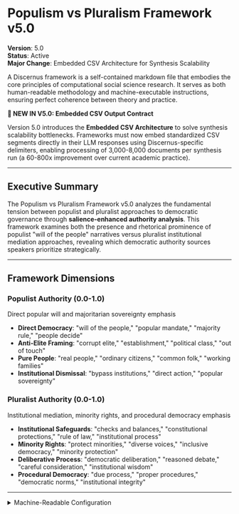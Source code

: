 # Populism vs Pluralism Framework v5.0

**Version**: 5.0  
**Status**: Active  
**Major Change**: Embedded CSV Architecture for Synthesis Scalability

A Discernus framework is a self-contained markdown file that embodies the core principles of computational social science research. It serves as both human-readable methodology and machine-executable instructions, ensuring perfect coherence between theory and practice.

**🚀 NEW IN V5.0: Embedded CSV Output Contract**

Version 5.0 introduces the **Embedded CSV Architecture** to solve synthesis scalability bottlenecks. Frameworks must now embed standardized CSV segments directly in their LLM responses using Discernus-specific delimiters, enabling processing of 3,000-8,000 documents per synthesis run (a 60-800x improvement over current academic practice).

---

## Executive Summary

The Populism vs Pluralism Framework v5.0 analyzes the fundamental tension between populist and pluralist approaches to democratic governance through **salience-enhanced authority analysis**. This framework examines both the presence and rhetorical prominence of populist "will of the people" narratives versus pluralist institutional mediation approaches, revealing which democratic authority sources speakers prioritize strategically.

---

## Framework Dimensions

### **Populist Authority (0.0-1.0)**
Direct popular will and majoritarian sovereignty emphasis
- **Direct Democracy**: "will of the people," "popular mandate," "majority rule," "people decide"
- **Anti-Elite Framing**: "corrupt elite," "establishment," "political class," "out of touch"
- **Pure People**: "real people," "ordinary citizens," "common folk," "working families"
- **Institutional Dismissal**: "bypass institutions," "direct action," "popular sovereignty"

### **Pluralist Authority (0.0-1.0)**  
Institutional mediation, minority rights, and procedural democracy emphasis
- **Institutional Safeguards**: "checks and balances," "constitutional protections," "rule of law," "institutional process"
- **Minority Rights**: "protect minorities," "diverse voices," "inclusive democracy," "minority protection"
- **Deliberative Process**: "democratic deliberation," "reasoned debate," "careful consideration," "institutional wisdom"
- **Procedural Democracy**: "due process," "proper procedures," "democratic norms," "institutional integrity"

---

<details><summary>Machine-Readable Configuration</summary>

```json
{
  "name": "populism_pluralism_v5_0",
  "version": "v5.0",
  "display_name": "Populism vs Pluralism v5.0",
  "analysis_variants": {
    "default": {
      "description": "Salience-enhanced populist vs pluralist democratic authority analysis with embedded CSV output.",
      "analysis_prompt": "Phase 1: Cognitive Priming: You are an expert in democratic theory and political communication. Phase 2: Framework Methodology: Your task is to analyze the text using the Populism vs Pluralism Framework v5.0. Phase 3: Operational Definitions: Evaluate two dimensions: Populist Authority (legitimacy from the direct will of the people) and Pluralist Authority (legitimacy from institutional mediation and minority rights). Phase 4: Scoring Protocol: For each dimension, score its intensity (0.0-1.0) and salience (0.0-1.0), and provide the strongest 1-2 quotes as evidence. Phase 5: Embedded CSV Generation: CRITICAL: Your response must include two embedded CSV segments using these exact delimiters: <<<DISCERNUS_SCORES_CSV_v1>>> and <<<DISCERNUS_EVIDENCE_CSV_v1>>>. The scores CSV must have columns for each dimension's score and salience score. The evidence CSV must have columns for dimension, quote, and confidence. Phase 6: Output Specification: Return a complete response containing both a comprehensive JSON analysis and the embedded CSV segments as specified in the output_contract."
    }
  },
  "dimension_groups": {
      "authority_sources": ["populist_authority", "pluralist_authority"]
  },
  "calculation_spec": {
    "democratic_authority_balance": "populist_authority - pluralist_authority"
  },
  "reliability_rubric": {
    "cronbachs_alpha": {
      "excellent": [0.80, 1.0],
      "good": [0.70, 0.79],
      "acceptable": [0.60, 0.69],
      "poor": [0.0, 0.59]
    },
    "notes": "Defines quality thresholds for framework reliability. The Synthesis Agent uses this for automated fit assessment."
  },
  "output_contract": {
    "schema": {
      "worldview": "string",
      "scores": "object",
      "evidence": "object",
      "reasoning": "object",
      "salience_ranking": "array"
    },
    "embedded_csv_requirements": {
      "scores_csv": {
        "delimiter_start": "<<<DISCERNUS_SCORES_CSV_v1>>>",
        "delimiter_end": "<<<END_DISCERNUS_SCORES_CSV_v1>>>",
        "description": "CSV for all dimensional scores and salience scores."
      },
      "evidence_csv": {
        "delimiter_start": "<<<DISCERNUS_EVIDENCE_CSV_v1>>>",
        "delimiter_end": "<<<END_DISCERNUS_EVIDENCE_CSV_v1>>>",
        "description": "CSV for structured evidence data for audit and replication."
      }
    },
    "instructions": "IMPORTANT: Your response MUST include both a complete JSON analysis AND embedded CSV segments using the exact delimiters specified. The salience_ranking should be an ordered array of objects, each containing 'dimension', 'salience_score', and 'rank'."
  }
}
```

</details> 